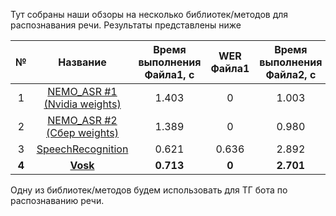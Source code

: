 Тут собраны наши обзоры на несколько библиотек/методов для распознавания речи. Результаты представлены ниже

| №   | Название  |Время выполнения Файла1, с  | WER Файла1 | Время выполнения Файла2, с   | WER Файла2  |
|:---:|:---:      |:---:                       |:---:       |:---:                         |:---:        |
| 1   | [NEMO_ASR #1 (Nvidia weights)](experiments/nemo_asr.ipynb) | 1.403  | 0  | 1.003   | 0.875       |
| 2   | [NEMO_ASR #2 (Сбер weights)](experiments/nemo_asr.ipynb)   | 1.389  | 0  | 0.980   | 0.875       |
| 3   | [SpeechRecognition](experiments/speech_recognition.ipynb)  | 0.621  | 0.636  | 2.892   | 0.625   |
| **4**   | [**Vosk**](experiments/vosk_final.ipynb) | **0.713**  | **0**  | **2.701**   | **0.5625**    |

Одну из библиотек/методов будем использовать для ТГ бота по распознаванию речи.